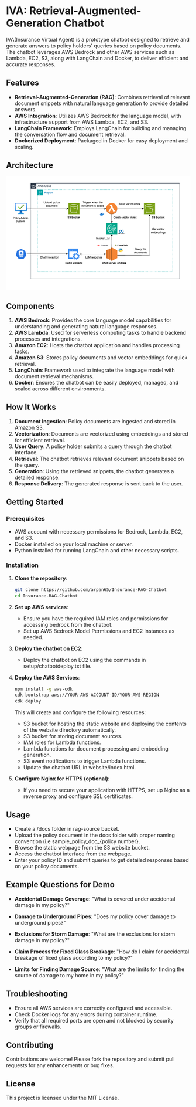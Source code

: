 # IVA: Retrieval-Augmented-Generation Chatbot

IVA(Insurance Virtual Agent) is a prototype chatbot designed to retrieve and generate answers to policy holders' queries based on policy documents. The chatbot leverages AWS Bedrock and other AWS services such as Lambda, EC2, S3, along with LangChain and Docker, to deliver efficient and accurate responses.

## Features

- **Retrieval-Augmented-Generation (RAG)**: Combines retrieval of relevant document snippets with natural language generation to provide detailed answers.
- **AWS Integration**: Utilizes AWS Bedrock for the language model, with infrastructure support from AWS Lambda, EC2, and S3.
- **LangChain Framework**: Employs LangChain for building and managing the conversation flow and document retrieval.
- **Dockerized Deployment**: Packaged in Docker for easy deployment and scaling.

## Architecture

![IVA Architecture](architecture/architecture.drawio.png)

## Components

1. **AWS Bedrock**: Provides the core language model capabilities for understanding and generating natural language responses.
2. **AWS Lambda**: Used for serverless computing tasks to handle backend processes and integrations.
3. **Amazon EC2**: Hosts the chatbot application and handles processing tasks.
4. **Amazon S3**: Stores policy documents and vector embeddings for quick retrieval.
5. **LangChain**: Framework used to integrate the language model with document retrieval mechanisms.
6. **Docker**: Ensures the chatbot can be easily deployed, managed, and scaled across different environments.

## How It Works

1. **Document Ingestion**: Policy documents are ingested and stored in Amazon S3.
2. **Vectorization**: Documents are vectorized using embeddings and stored for efficient retrieval.
3. **User Query**: A policy holder submits a query through the chatbot interface.
4. **Retrieval**: The chatbot retrieves relevant document snippets based on the query.
5. **Generation**: Using the retrieved snippets, the chatbot generates a detailed response.
6. **Response Delivery**: The generated response is sent back to the user.

## Getting Started

### Prerequisites

- AWS account with necessary permissions for Bedrock, Lambda, EC2, and S3.
- Docker installed on your local machine or server.
- Python installed for running LangChain and other necessary scripts.

### Installation

1. **Clone the repository**:

    ```bash
    git clone https://github.com/arpan65/Insurance-RAG-Chatbot
    cd Insurance-RAG-Chatbot
    ```

2. **Set up AWS services**:

    - Ensure you have the required IAM roles and permissions for accessing bedrock from the chatbot.
    - Set up AWS Bedrock Model Permissions and EC2 instances as needed.

3. **Deploy the chatbot on EC2**:

    - Deploy the chatbot on EC2 using the commands in setup/chatbotdeploy.txt file.
  
4. **Deploy the AWS Services**:

    ```bash
    npm install -g aws-cdk
    cdk bootstrap aws://YOUR-AWS-ACCOUNT-ID/YOUR-AWS-REGION
    cdk deploy
    ```
   This will create and configure the following resources:
    - S3 bucket for hosting the static website and deploying the contents of the website directory automatically.
    - S3 bucket for storing document sources.
    - IAM roles for Lambda functions.
    - Lambda functions for document processing and embedding generation.
    - S3 event notifications to trigger Lambda functions.
    - Update the chatbot URL in website/index.html.
      
5. **Configure Nginx for HTTPS (optional)**:

    - If you need to secure your application with HTTPS, set up Nginx as a reverse proxy and configure SSL certificates.

## Usage

- Create a /docs folder in rag-source bucket.
- Upload the policy document in the docs folder with proper naming convention (i.e sample_policy_doc_{policy number}.
- Browse the static webpage from  the S3 website bucket.
- Access the chatbot interface from the webpage.
- Enter your policy ID and submit queries to get detailed responses based on your policy documents.

## Example Questions for Demo

- **Accidental Damage Coverage**: "What is covered under accidental damage in my policy?"
- **Damage to Underground Pipes**: "Does my policy cover damage to underground pipes?"

- **Exclusions for Storm Damage**: "What are the exclusions for storm damage in my policy?"

- **Claim Process for Fixed Glass Breakage**: "How do I claim for accidental breakage of fixed glass according to my policy?"

- **Limits for Finding Damage Source**: "What are the limits for finding the source of damage to my home in my policy?"


## Troubleshooting

- Ensure all AWS services are correctly configured and accessible.
- Check Docker logs for any errors during container runtime.
- Verify that all required ports are open and not blocked by security groups or firewalls.

## Contributing

Contributions are welcome! Please fork the repository and submit pull requests for any enhancements or bug fixes.

## License

This project is licensed under the MIT License.
